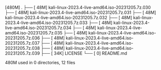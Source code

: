 [480M]  .
├── [ 48M]  kali-linux-2023.4-live-amd64.iso-20231205.7z.030
├── [ 48M]  kali-linux-2023.4-live-amd64.iso-20231205.7z.031
├── [ 48M]  kali-linux-2023.4-live-amd64.iso-20231205.7z.032
├── [ 48M]  kali-linux-2023.4-live-amd64.iso-20231205.7z.033
├── [ 48M]  kali-linux-2023.4-live-amd64.iso-20231205.7z.034
├── [ 48M]  kali-linux-2023.4-live-amd64.iso-20231205.7z.035
├── [ 48M]  kali-linux-2023.4-live-amd64.iso-20231205.7z.036
├── [ 48M]  kali-linux-2023.4-live-amd64.iso-20231205.7z.037
├── [ 48M]  kali-linux-2023.4-live-amd64.iso-20231205.7z.038
├── [ 48M]  kali-linux-2023.4-live-amd64.iso-20231205.7z.039
├── [ 34K]  LICENSE
└── [   0]  README.md

 480M used in 0 directories, 12 files
